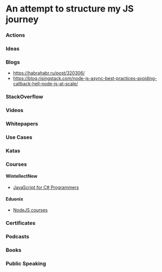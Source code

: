 # An attempt to structure my JS journey


### Actions



### Ideas



### Blogs

- https://habrahabr.ru/post/320306/
- https://blog.risingstack.com/node-js-async-best-practices-avoiding-callback-hell-node-js-at-scale/



### StackOverflow


### Videos

### Whitepapers


### Use Cases


### Katas

### Courses


#### WintellectNow

- [JavaScript for C# Programmers](https://www.wintellectnow.com/Videos/Watch?videoId=javascript-for-c-programmers)


#### Eduonix

- [NodeJS courses](https://www.eduonix.com/search?proname=nodejs)


### Certificates

### Podcasts


 

### Books



### Public Speaking


